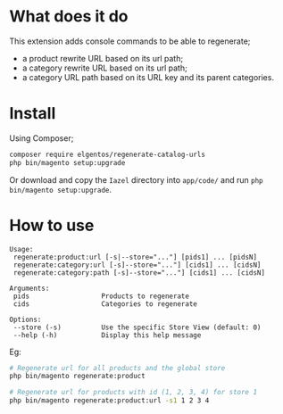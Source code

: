 # What does it do
This extension adds console commands to be able to regenerate;

- a product rewrite URL based on its url path;
- a category rewrite URL based on its url path;
- a category URL path based on its URL key and its parent categories.

# Install
Using Composer;

```sh
composer require elgentos/regenerate-catalog-urls
php bin/magento setup:upgrade
```

Or download and copy the `Iazel` directory into `app/code/` and run `php bin/magento setup:upgrade`.

# How to use
```
Usage:
 regenerate:product:url [-s|--store="..."] [pids1] ... [pidsN]
 regenerate:category:url [-s]--store="..."] [cids1] ... [cidsN]
 regenerate:category:path [-s]--store="..."] [cids1] ... [cidsN]

Arguments:
 pids                  Products to regenerate
 cids                  Categories to regenerate

Options:
 --store (-s)          Use the specific Store View (default: 0)
 --help (-h)           Display this help message
```

Eg:
```sh
# Regenerate url for all products and the global store
php bin/magento regenerate:product

# Regenerate url for products with id (1, 2, 3, 4) for store 1
php bin/magento regenerate:product:url -s1 1 2 3 4
```
